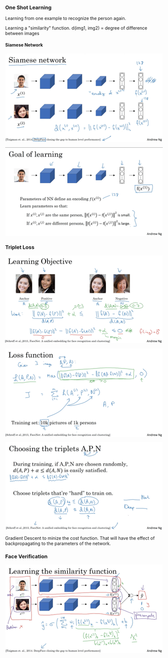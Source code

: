 ### One Shot Learning

Learning from one example to recognize the person again.

Learning a "similarity" function.
d(img1, img2) = degree of difference between images

#### Siamese Network

![Siamese Network](./Screenshot%202023-05-01%20040336.png)

![Siamese Network](./Screenshot%202023-05-01%20040450.png)

### Triplet Loss

![Triplet Loss](./Screenshot%202023-05-01%20041016.png)

![Triplet Loss](./Screenshot%202023-05-01%20041402.png)

![Choosing Triplets](./Screenshot%202023-05-01%20041725.png)

Gradient Descent to minize the cost function. That will have the effect of backpropagating to the parameters of the network.

### Face Verification

![Face Verification](./Screenshot%202023-05-01%20042629.png)

